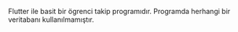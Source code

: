 Flutter ile basit bir ögrenci takip programıdır. Programda herhangi bir veritabanı kullanılmamıştır.
